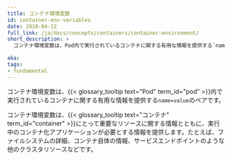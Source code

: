```yaml
---
title: コンテナ環境変数
id: container-env-variables
date: 2018-04-12
full_link: /ja/docs/concepts/containers/container-environment/
short_description: >
  コンテナ環境変数は、Pod内で実行されているコンテナに関する有用な情報を提供する`name=value`のペアです。

aka:
tags:
- fundamental
---
```

 コンテナ環境変数は、{{< glossary_tooltip text="Pod" term_id="pod" >}}内で実行されているコンテナに関する有用な情報を提供する`name=value`のペアです。

<!--more-->

コンテナ環境変数は、{{< glossary_tooltip text="コンテナ" term_id="container" >}}にとって重要なリソースに関する情報とともに、実行中のコンテナ化アプリケーションが必要とする情報を提供します。たとえば、ファイルシステムの詳細、コンテナ自体の情報、サービスエンドポイントのような他のクラスタリソースなどです。
